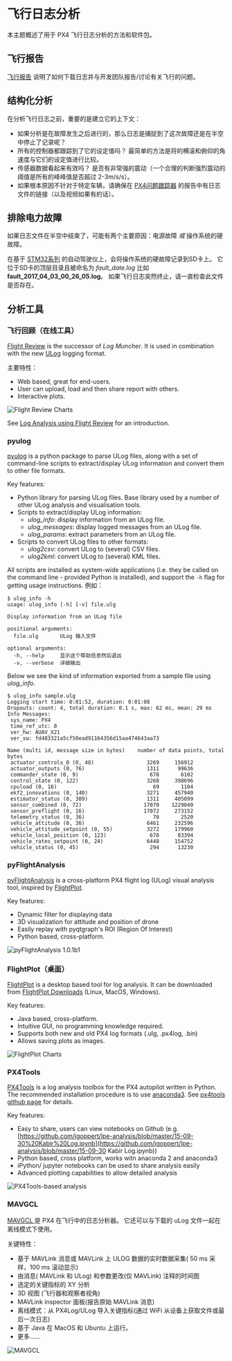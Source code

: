 # 飞行日志分析

本主题概述了用于 PX4 飞行日志分析的方法和软件包。

## 飞行报告

[飞行报告](../getting_started/flight_reporting.md) 说明了如何下载日志并与开发团队报告/讨论有关飞行的问题。

## 结构化分析

在分析飞行日志之前，重要的是建立它的上下文：

* 如果分析是在故障发生之后进行的，那么日志是捕捉到了这次故障还是在半空中停止了记录呢？
* 所有的控制器都跟踪到了它的设定值吗？ 最简单的方法是将的横滚和俯仰的角速度与它们的设定值进行比较。
* 传感器数据看起来有效吗？ 是否有非常强的震动（一个合理的判断强烈震动的阈值是所有的峰峰值是否超过 2-3m/s/s）。
* 如果根本原因不针对于特定车辆，请确保在 [PX4问题跟踪器](https://github.com/px4/firmware/issues/new) 的报告中有日志文件的链接（以及视频如果有的话）。

## 排除电力故障

如果日志文件在半空中结束了，可能有两个主要原因：电源故障 *或* 操作系统的硬故障。

在基于 [STM32系列](http://www.st.com/en/microcontrollers/stm32-32-bit-arm-cortex-mcus.html?querycriteria=productId=SC1169) 的自动驾驶仪上，会将操作系统的硬故障记录到SD卡上。 它位于SD卡的顶层目录且被命名为 *fault\_date.log* 比如 **fault\_2017\_04\_03\_00\_26\_05.log**。 如果飞行日志突然终止，请一直检查此文件是否存在。

## 分析工具

### 飞行回顾（在线工具）

[Flight Review](http://logs.px4.io) is the successor of *Log Muncher*. It is used in combination with the new [ULog](http://dev.px4.io/en/log/ulog_file_format.html) logging format.

主要特性：

* Web based, great for end-users.
* User can upload, load and then share report with others.
* Interactive plots.

![Flight Review Charts](../../assets/flight_log_analysis/flight_review/flight-review-example.png)

See [Log Analysis using Flight Review](flight_review.md) for an introduction.

### pyulog

[pyulog](https://github.com/PX4/pyulog) is a python package to parse ULog files, along with a set of command-line scripts to extract/display ULog information and convert them to other file formats.

Key features:

* Python library for parsing ULog files. Base library used by a number of other ULog analysis and visualisation tools.
* Scripts to extract/display ULog information: 
  * *ulog_info*: display information from an ULog file.
  * *ulog_messages*: display logged messages from an ULog file.
  * *ulog_params*: extract parameters from an ULog file.
* Scripts to convert ULog files to other formats: 
  * *ulog2csv*: convert ULog to (several) CSV files.
  * *ulog2kml*: convert ULog to (several) KML files.

All scripts are installed as system-wide applications (i.e. they be called on the command line - provided Python is installed), and support the `-h` flag for getting usage instructions. 例如：

    $ ulog_info -h
    usage: ulog_info [-h] [-v] file.ulg
    
    Display information from an ULog file
    
    positional arguments:
      file.ulg       ULog 输入文件
    
    optional arguments:
      -h, --help     显示这个帮助信息然后退出
      -v, --verbose  详细输出
    

Below we see the kind of information exported from a sample file using *ulog_info*.

    $ ulog_info sample.ulg
    Logging start time: 0:01:52, duration: 0:01:08
    Dropouts: count: 4, total duration: 0.1 s, max: 62 ms, mean: 29 ms
    Info Messages:
     sys_name: PX4
     time_ref_utc: 0
     ver_hw: AUAV_X21
     ver_sw: fd483321a5cf50ead91164356d15aa474643aa73
    
    Name (multi id, message size in bytes)    number of data points, total bytes
     actuator_controls_0 (0, 48)                 3269     156912
     actuator_outputs (0, 76)                    1311      99636
     commander_state (0, 9)                       678       6102
     control_state (0, 122)                      3268     398696
     cpuload (0, 16)                               69       1104
     ekf2_innovations (0, 140)                   3271     457940
     estimator_status (0, 309)                   1311     405099
     sensor_combined (0, 72)                    17070    1229040
     sensor_preflight (0, 16)                   17072     273152
     telemetry_status (0, 36)                      70       2520
     vehicle_attitude (0, 36)                    6461     232596
     vehicle_attitude_setpoint (0, 55)           3272     179960
     vehicle_local_position (0, 123)              678      83394
     vehicle_rates_setpoint (0, 24)              6448     154752
     vehicle_status (0, 45)                       294      13230
    

### pyFlightAnalysis

[pyFlightAnalysis](https://github.com/Marxlp/pyFlightAnalysis) is a cross-platform PX4 flight log (ULog) visual analysis tool, inspired by [FlightPlot](https://github.com/DrTon/FlightPlot).

Key features:

* Dynamic filter for displaying data
* 3D visualization for attitude and position of drone
* Easily replay with pyqtgraph's ROI (Region Of Interest)
* Python based, cross-platform.

![pyFlightAnalysis 1.0.1b1](../../assets/flight_log_analysis/pyflightanalysis.png)

### FlightPlot（桌面）

[FlightPlot](https://github.com/PX4/FlightPlot) is a desktop based tool for log analysis. It can be downloaded from [FlightPlot Downloads](https://github.com/PX4/FlightPlot/releases) (Linux, MacOS, Windows).

Key features:

* Java based, cross-platform.
* Intuitive GUI, no programming knowledge required.
* Supports both new and old PX4 log formats (.ulg, .px4log, .bin)
* Allows saving plots as images.

![FlightPlot Charts](../../assets/flight_log_analysis/flightplot_0.2.16.png)

### PX4Tools

[PX4Tools](https://github.com/dronecrew/px4tools) is a log analysis toolbox for the PX4 autopilot written in Python. The recommended installation procedure is to use [anaconda3](https://conda.io/docs/index.html). See [px4tools github page](https://github.com/dronecrew/px4tools) for details.

Key features:

* Easy to share, users can view notebooks on Github \(e.g. [https://github.com/jgoppert/lpe-analysis/blob/master/15-09-30%20Kabir%20Log.ipynb](https://github.com/jgoppert/lpe-analysis/blob/master/15-09-30 Kabir Log.ipynb)\)
* Python based, cross platform, works witn anaconda 2 and anaconda3
* iPython/ jupyter notebooks can be used to share analysis easily
* Advanced plotting capabilities to allow detailed analysis

![PX4Tools-based analysis](../../assets/flight_log_analysis/px4tools.png)

### MAVGCL

[ MAVGCL ](https://github.com/ecmnet/MAVGCL)是 PX4 在飞行中的日志分析器。 它还可以与下载的 uLog 文件一起在离线模式下使用。

关键特性：

* 基于 MAVLink 消息或 MAVLink 上 ULOG 数据的实时数据采集( 50 ms 采样，100 ms 滚动显示)
* 由消息( MAVLink 和 ULog) 和参数更改(仅 MAVLink) 注释的时间图
* 选定的关键指标的 XY 分析
* 3D 视图 (飞行器和观察者视角)
* MAVLink inspector 面板(报告原始 MAVLink 消息)
* 离线模式：从 PX4Log/ULog 导入关键指标(通过 WiFi 从设备上获取文件或最后一次日志)
* 基于 Java 在 MacOS 和 Ubuntu 上运行。
* 更多……

![MAVGCL](../../assets/flight_log_analysis/mavgcl/time_series.png)